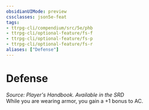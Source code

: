 ```yaml
---
obsidianUIMode: preview
cssclasses: json5e-feat
tags:
- ttrpg-cli/compendium/src/5e/phb
- ttrpg-cli/optional-feature/fs-f
- ttrpg-cli/optional-feature/fs-p
- ttrpg-cli/optional-feature/fs-r
aliases: ["Defense"]
---
```

# Defense
*Source: Player's Handbook. Available in the <span title='Systems Reference Document (5.1)'>SRD</span>*  
While you are wearing armor, you gain a +1 bonus to AC.
